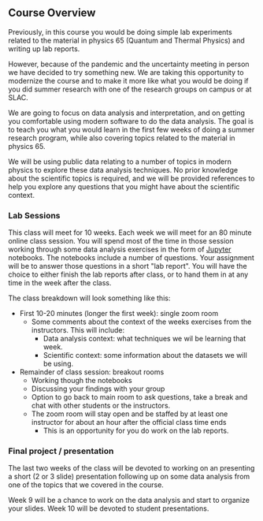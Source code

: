 ## Course Overview

Previously, in this course you would be doing simple lab experiments related to the material in physics 65 (Quantum and Thermal Physics) and writing up lab reports.

However, because of the pandemic and the uncertainty meeting in person we have decided to try something new.  We are taking this opportunity to modernize the course and to make it more like what you would be doing if you did summer research with one of the research groups on campus or at SLAC.

We are going to focus on data analysis and interpretation, and on getting you comfortable using modern software to do the data analysis.  The goal is to teach you what you would learn in the first few weeks of doing a summer research program, while also covering topics related to the material in physics 65.

We will be using public data relating to a number of topics in modern physics to explore these data analysis techniques.  No prior knowledge about the scientific topics is required, and we will be provided references to help you explore any questions that you might have about the scientific context.


### Lab Sessions

This class will meet for 10 weeks.  Each week we will meet for an 80 minute online class session.  You will spend most of the time in those session working through some data analysis exercises in the form of [Jupyter](https://jupyter.org/) notebooks.  The notebooks include a number of questions.  Your assignment will be to answer those questions in a short "lab report".  You will have the choice to either finish the lab reports after class, or to hand them in at any time in the week after the class. 

The class breakdown will look something like this:

- First 10-20 minutes (longer the first week):  single zoom room
  - Some comments about the context of the weeks exercises from the instructors.  This will include:
	- Data analysis context: what techniques we wil be learning that week.
	- Scientific context: some information about the datasets we will be using.
- Remainder of class session: breakout rooms
  - Working though the notebooks
  - Discussing your findings with your group
  - Option to go back to main room to ask questions, take a break and chat with other students or the instructors.
  - The zoom room will stay open and be staffed by at least one instructor for about an hour after the official class time ends
	- This is an opportunity for you do work on the lab reports.


### Final project / presentation

The last two weeks of the class will be devoted to working on an presenting a short (2 or 3 slide) presentation following up on some data analysis
from one of the topics that we covered in the course.

Week 9 will be a chance to work on the data analysis and start to organize your slides.  Week 10 will be devoted to student presentations.



<!--  LocalWords:  Jupyter
 -->
